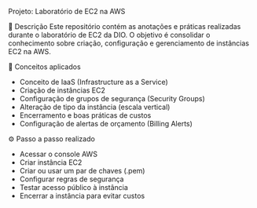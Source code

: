 Projeto: Laboratório de EC2 na AWS

📘 Descrição
Este repositório contém as anotações e práticas realizadas durante o laboratório de EC2 da DIO.
O objetivo é consolidar o conhecimento sobre criação, configuração e gerenciamento de instâncias EC2 na AWS.

🧠 Conceitos aplicados
- Conceito de IaaS (Infrastructure as a Service)
- Criação de instâncias EC2
- Configuração de grupos de segurança (Security Groups)
- Alteração de tipo da instância (escala vertical)
- Encerramento e boas práticas de custos
- Configuração de alertas de orçamento (Billing Alerts)

⚙️ Passo a passo realizado
- Acessar o console AWS
- Criar instância EC2
- Criar ou usar um par de chaves (.pem)
- Configurar regras de segurança
- Testar acesso público à instância
- Encerrar a instância para evitar custos
